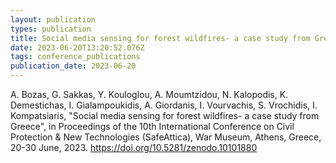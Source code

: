 ```yaml
---
layout: publication
types: publication
title: Social media sensing for forest wildfires- a case study from Greece
date: 2023-06-20T13:20:52.076Z
tags: conference_publications
publication_date: 2023-06-20
---
```

<!--StartFragment-->

Α. Bozas, G. Sakkas, Y. Kouloglou, A. Moumtzidou, N. Kalopodis, K. Demestichas, I. Gialampoukidis, A. Giordanis, I. Vourvachis, S. Vrochidis, I. Kompatsiaris, "Social media sensing for forest wildfires- a case study from Greece", in Proceedings of the 10th International Conference on Civil Protection & New Technologies (SafeAttica), War Museum, Athens, Greece, 20-30 June, 2023. <https://doi.org/10.5281/zenodo.10101880>

<!--EndFragment-->